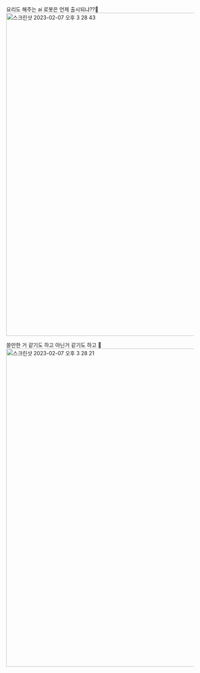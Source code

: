 요리도 해주는 ai 로봇은 언제 출시되냐??🤣 
<img width="867" alt="스크린샷 2023-02-07 오후 3 28 43" src="https://user-images.githubusercontent.com/79920930/217165689-c87f7b2b-c6fc-4e54-871b-1f75f3791c3c.png">

쓸만한 거 같기도 하고 아닌거 같기도 하고 🥲
<img width="854" alt="스크린샷 2023-02-07 오후 3 28 21" src="https://user-images.githubusercontent.com/79920930/217165631-a3cda82d-152e-4d41-8c4e-4164c1c1bc5f.png">
